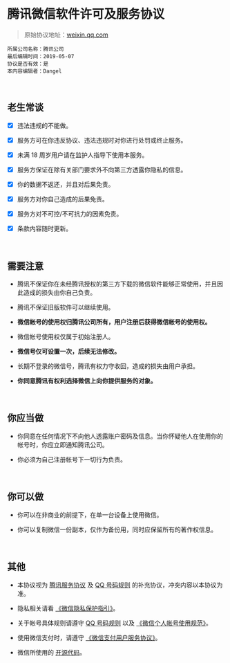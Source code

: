 # 腾讯微信软件许可及服务协议

> 原始协议地址：[weixin.qq.com](https://weixin.qq.com/agreement?lang=zh_CN)
```
所属公司名称：腾讯公司
最后编辑时间：2019-05-07
协议是否有效：是
本内容编辑者：Dangel
```

<br />

## 老生常谈

- [x] 违法违规的不能做。

- [x] 服务方可在你违反协议、违法违规时对你进行处罚或终止服务。

- [x] 未满 18 周岁用户请在监护人指导下使用本服务。

- [x] 服务方保证在除有关部门要求外不向第三方透露你隐私的信息。

- [x] 你的数据不返还，并且对后果免责。

- [x] 服务方对你自己造成的后果免责。

- [x] 服务方对不可控/不可抗力的因素免责。

- [x] 条款内容随时更新。

<br />

## 需要注意

- 腾讯不保证你在未经腾讯授权的第三方下载的微信软件能够正常使用，并且因此造成的损失由你自己负责。

- 腾讯不保证旧版软件可以继续使用。

- **微信帐号的使用权归腾讯公司所有，用户注册后获得微信帐号的使用权。**

- 微信帐号使用权仅属于初始注册人。

- **微信号仅可设置一次，后续无法修改。**

- 长期不登录的微信号，腾讯有权力守收回，造成的损失由用户承担。

- **你同意腾讯有权利选择微信上向你提供服务的对象。**

<br />

## 你应当做

- 你同意在任何情况下不向他人透露账户密码及信息。当你怀疑他人在使用你的帐号时，你应立即通知腾讯公司。

- 你必须为自己注册帐号下一切行为负责。

<br />

## 你可以做

- 你可以在非商业的前提下，在单一台设备上使用微信。

- 你可以复制微信一份副本，仅作为备份用，同时应保留所有的著作权信息。

<br />

## 其他

- 本协议视为 [腾讯服务协议](https://github.com/smilonely/I-dont-wanna-read-it/wiki/Tencent-Service) 及 [QQ 号码规则](https://github.com/smilonely/I-dont-wanna-read-it/wiki/Tencent-QQ-Number-Rule) 的补充协议，冲突内容以本协议为准。

- 隐私相关请看 [《微信隐私保护指引》](https://weixin.qq.com/cgi-bin/readtemplate?lang=zh_CN&t=weixin_agreement&s=privacy)。

- 关于帐号具体规则请遵守 [QQ 号码规则](https://github.com/smilonely/I-dont-wanna-read-it/wiki/Tencent-QQ-Number-Rule) 以及 [《微信个人帐号使用规范》](https://weixin110.qq.com/security/readtemplate?t=w_security_center_website/w_weixin_account_agreement)。

- 使用微信支付时，请遵守 [《微信支付用户服务协议》](http://weixin.qq.com/cgi-bin/readtemplate?uin=&stype=&promote=&fr=&lang=zh_CN&ADTAG=&check=false&nav=faq&t=weixin_agreement&s=pay)。

 - 微信所使用的 [开源代码](https://weixin.qq.com/cgi-bin/readtemplate?uin=&t=open_info_collect)。

<br />

<br />